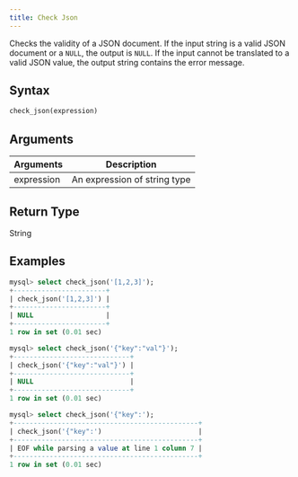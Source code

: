 ```yaml
---
title: Check Json
---
```


Checks the validity of a JSON document.
If the input string is a valid JSON document or a `NULL`, the output is `NULL`.
If the input cannot be translated to a valid JSON value, the output string contains the error message.

## Syntax

```sql
check_json(expression)
```

## Arguments

| Arguments   | Description |
| ----------- | ----------- |
| expression  | An expression of string type

## Return Type

String

## Examples

```sql
mysql> select check_json('[1,2,3]');
+-----------------------+
| check_json('[1,2,3]') |
+-----------------------+
| NULL                  |
+-----------------------+
1 row in set (0.01 sec)

mysql> select check_json('{"key":"val"}');
+-----------------------------+
| check_json('{"key":"val"}') |
+-----------------------------+
| NULL                        |
+-----------------------------+
1 row in set (0.01 sec)

mysql> select check_json('{"key":');
+----------------------------------------------+
| check_json('{"key":')                        |
+----------------------------------------------+
| EOF while parsing a value at line 1 column 7 |
+----------------------------------------------+
1 row in set (0.01 sec)
```

